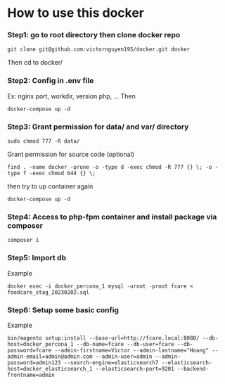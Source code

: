 # How to use this docker

### Step1: go to root directory then clone docker repo

```
git clone git@github.com:victornguyen195/docker.git docker
```
Then cd to docker/

### Step2: Config in .env file
Ex: nginx port, workdir, version php, ... 
Then 
```
docker-compose up -d
```

### Step3: Grant permission for data/ and var/ directory
```
sudo chmod 777 -R data/
```
Grant permission for source code (optional)
```
find . -name docker -prune -o -type d -exec chmod -R 777 {} \; -o -type f -exec chmod 644 {} \;
```

then try to up container again
```
docker-compose up -d
```

### Step4: Access to php-fpm container and install package via composer
```
composer i
```

### Step5: Import db
Example
```
docker exec -i docker_percona_1 mysql -uroot -proot fcare < foodcare_stag_20230202.sql
```

### Step6: Setup some basic config

Example
```
bin/magento setup:install --base-url=http://fcare.local:8080/ --db-host=docker_percona_1 --db-name=fcare --db-user=fcare --db-password=fcare --admin-firstname=Victor --admin-lastname="Hoang" --admin-email=admin@admin.com --admin-user=admin --admin-password=admin123 --search-engine=elasticsearch7 --elasticsearch-host=docker_elasticsearch_1 --elasticsearch-port=9201 --backend-frontname=admin

```